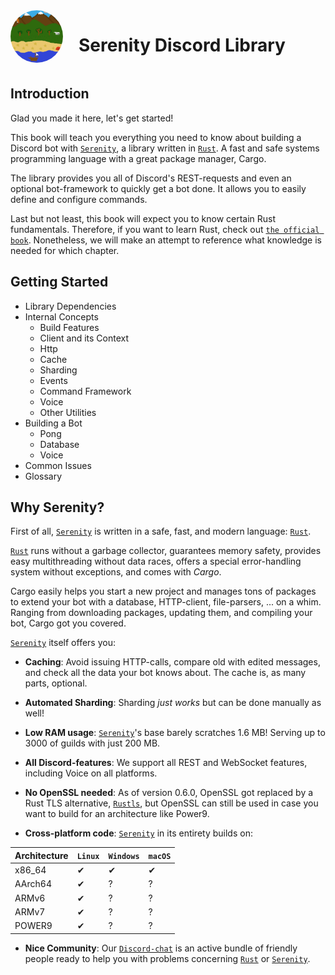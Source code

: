 <div style="display:inline-block;width:100%">
    <img src="../images/logo.png" alt="Logo" width="84px" style="float:left;margin-right:25px;border-radius: 50%;"/>
    <h1>Serenity Discord Library</h1>
</div>

## Introduction

Glad you made it here, let's get started!

This book will teach you everything you need to know about building a Discord bot with [`Serenity`], a library written in [`Rust`]. A fast and safe systems programming language with a great package manager, Cargo.

The library provides you all of Discord's REST-requests and even an optional bot-framework to quickly get a bot done. It allows you to easily define and configure commands.

Last but not least, this book will expect you to know certain Rust fundamentals. Therefore, if you want to learn Rust, check out [`the official book`].
Nonetheless, we will make an attempt to reference what knowledge is needed for which chapter.

## Getting Started
* Library Dependencies
* Internal Concepts
    * Build Features
    * Client and its Context
    * Http
    * Cache
    * Sharding
    * Events
    * Command Framework
    * Voice
    * Other Utilities
* Building a Bot
    * Pong
    * Database
    * Voice
* Common Issues
* Glossary


## Why Serenity?

First of all, [`Serenity`] is written in a safe, fast, and modern language: [`Rust`].

[`Rust`] runs without a garbage collector, guarantees memory safety, provides easy multithreading without data races, offers a special error-handling system without exceptions, and comes with _Cargo_.

Cargo easily helps you start a new project and manages tons of packages to extend your bot with a database, HTTP-client, file-parsers, ... on a whim.
Ranging from downloading packages, updating them, and compiling your bot, Cargo got you covered.

[`Serenity`] itself offers you:

* **Caching**: Avoid issuing HTTP-calls, compare old with edited messages, and check all the data your bot knows about. The cache is, as many parts, optional.

* **Automated Sharding**: Sharding *just works* but can be done manually as well!

* **Low RAM usage**: [`Serenity`]'s base barely scratches 1.6 MB! Serving up to 3000 of guilds with just 200 MB.

* **All Discord-features**: We support all REST and WebSocket features, including Voice on all platforms.

* **No OpenSSL needed**: As of version 0.6.0, OpenSSL got replaced by a Rust TLS alternative, [`Rustls`], but OpenSSL can still be used in case you want to build for an architecture like Power9.

* **Cross-platform code**: [`Serenity`] in its entirety builds on:

Architecture | `Linux` | `Windows` | `macOS`
---          | ---   |  ---    | ---
x86_64       | ✔     | ✔      | ✔
AArch64      | ✔     | ?      | ?
ARMv6        | ✔     | ?      | ?
ARMv7        | ✔     | ?      | ?
POWER9       | ✔     | ?      | ?

* **Nice Community**: Our [`Discord-chat`] is an active bundle of friendly people ready to help you with problems concerning [`Rust`] or [`Serenity`].

[`Serenity`]: https://github.com/serenity-rs/serenity
[`Rust`]: https://www.rust-lang.org/
[`Rustls`]: https://github.com/ctz/rustls
[`the official book`]: https://doc.rust-lang.org/book/
[`Discord-chat`]: https://discord.gg/eHpnFrm